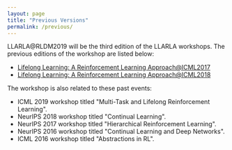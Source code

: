 ```yaml
---
layout: page
title: "Previous Versions"
permalink: /previous/
---
```


LLARLA@RLDM2019 will be the third edition of the LLARLA workshops. The previous editions of the workshop are listed below:

* [Lifelong Learning: A Reinforcement Learning Approach@ICML2017](https://rlabstraction2016.wixsite.com/icml-2017)
* [Lifelong Learning: A Reinforcement Learning Approach@ICML2018](https://sites.google.com/view/llarla2018/home)

The workshop is also related to these past events:

* ICML 2019 workshop titled "Multi-Task and Lifelong Reinforcement Learning".
* NeurIPS 2018 workshop titled "Continual Learning".
* NeurIPS 2017 workshop titled "Hierarchical Reinforcement Learning".
* NeurIPS 2016 workshop titled "Continual Learning and Deep Networks".
* ICML 2016 workshop titled "Abstractions in RL".
